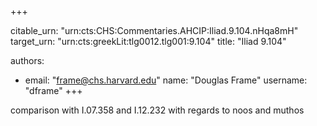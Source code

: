 +++


citable_urn: "urn:cts:CHS:Commentaries.AHCIP:Iliad.9.104.nHqa8mH"
target_urn: "urn:cts:greekLit:tlg0012.tlg001:9.104"
title: "Iliad 9.104"

authors:
- email: "frame@chs.harvard.edu"
  name: "Douglas Frame"
  username: "dframe"
+++

<p>comparison with I.07.358 and I.12.232 with regards to noos and muthos</p>